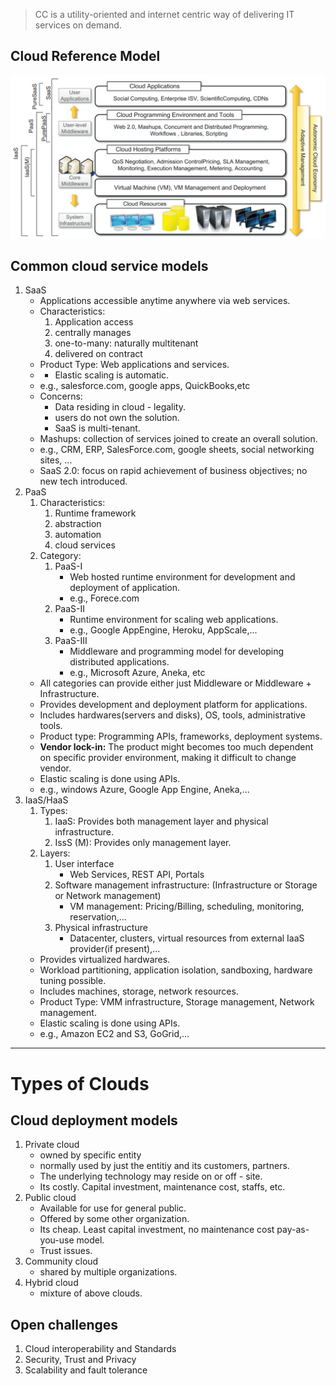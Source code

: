 > CC is a utility-oriented and internet centric way of delivering IT services on demand.

## Cloud Reference Model
![Cloud Reference Model](../Images/Cloud%20Computing/Cloud_Reference_Model.png)


## Common cloud service models
1. SaaS
	- Applications accessible anytime anywhere via  web services.
	- Characteristics:
		1. Application access
		2. centrally manages
		3. one-to-many: naturally multitenant
		4. delivered on contract
	- Product Type: Web applications and services.
	- 	- Elastic scaling is automatic.
	- e.g., salesforce.com, google apps, QuickBooks,etc
	- Concerns:
		- Data residing in cloud - legality.
		- users do not own the solution.
		- SaaS is multi-tenant.
	- Mashups: collection of services joined to create an overall solution.
	- e.g., CRM, ERP, SalesForce.com, google sheets, social networking sites, ...
	- SaaS 2.0: focus on rapid achievement of business objectives; no new tech introduced.
2. PaaS
	1. Characteristics:
		1. Runtime framework
		2. abstraction
		3. automation
		4. cloud services
	2. Category:
		1. PaaS-I
			- Web hosted runtime environment for development and deployment of application.
			- e.g., Forece.com
		2. PaaS-II
			- Runtime environment for scaling web applications.
			- e.g., Google AppEngine, Heroku, AppScale,...
		3. PaaS-III
			- Middleware and programming model for developing distributed applications.
			- e.g., Microsoft Azure, Aneka, etc
	- All categories can provide either just Middleware or Middleware + Infrastructure.
	- Provides development and deployment platform for applications.
	- Includes hardwares(servers and disks), OS, tools, administrative tools.
	- Product type: Programming APIs, frameworks, deployment systems.
	- **Vendor lock-in:** The product might becomes too much dependent on specific provider environment, making it difficult to change vendor.
	- Elastic scaling is done using APIs.
	- e.g., windows Azure, Google App Engine, Aneka,...
3. IaaS/HaaS
	1. Types:
		1. IaaS: Provides both management layer and physical infrastructure.
		2. IssS (M): Provides only management layer.
	2. Layers:
		1. User interface
			- Web Services, REST API, Portals
		2. Software management infrastructure: (Infrastructure or Storage or Network management)
			- VM management: Pricing/Billing, scheduling, monitoring, reservation,...
		3. Physical infrastructure
			- Datacenter, clusters, virtual resources from external IaaS provider(if present),...
	- Provides virtualized hardwares.
	- Workload partitioning, application isolation, sandboxing, hardware tuning possible.
	- Includes machines, storage, network resources.
	- Product Type: VMM infrastructure, Storage management, Network management.
	- Elastic scaling is done using APIs.
	- e.g., Amazon EC2 and S3, GoGrid,...

----
# Types of Clouds






## Cloud deployment models
1. Private cloud
	- owned by specific entity
	- normally used by just the entitiy and its customers, partners.
	- The underlying technology may reside on or off - site.
	- Its costly. Capital investment, maintenance cost, staffs, etc.
1. Public cloud
	- Available for use for general public.
	- Offered by some other organization.
	- Its cheap. Least capital investment, no maintenance cost pay-as-you-use model.
	- Trust issues.
1. Community cloud
	- shared by multiple organizations.
2. Hybrid cloud
	- mixture of above clouds.

## Open challenges
1. Cloud interoperability and Standards
2. Security, Trust and Privacy
3. Scalability and fault tolerance